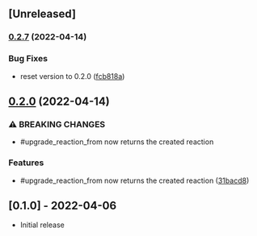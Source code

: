 ## [Unreleased]

### [0.2.7](https://github.com/public-reactions/acts_as_reactable/compare/v0.2.6...v0.2.7) (2022-04-14)


### Bug Fixes

* reset version to 0.2.0 ([fcb818a](https://github.com/public-reactions/acts_as_reactable/commit/fcb818a535e2435f03c9bd9894e5f6016e5b9899))

## [0.2.0](https://github.com/public-reactions/acts_as_reactable/compare/v0.1.0...v0.2.0) (2022-04-14)


### ⚠ BREAKING CHANGES

* #upgrade_reaction_from now returns the created reaction

### Features

* #upgrade_reaction_from now returns the created reaction ([31bacd8](https://github.com/public-reactions/acts_as_reactable/commit/31bacd8598bc250e3bc9b2c5352d155058091f42))

## [0.1.0] - 2022-04-06

- Initial release
